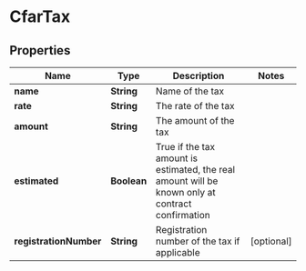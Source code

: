 

# CfarTax


## Properties

| Name | Type | Description | Notes |
|------------ | ------------- | ------------- | -------------|
|**name** | **String** | Name of the tax |  |
|**rate** | **String** | The rate of the tax |  |
|**amount** | **String** | The amount of the tax |  |
|**estimated** | **Boolean** | True if the tax amount is estimated, the real amount will be known only at contract confirmation |  |
|**registrationNumber** | **String** | Registration number of the tax if applicable |  [optional] |



